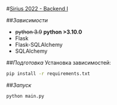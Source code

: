 #[Sirius 2022 - Backend I](https://www.notion.so/Sirius-2022-Backend-I-8a7a2a30a84b4d4e9a59f848a09fb319)

##_Зависимости_
* ~~python 3.9~~  **python >3.10.0**
* Flask
* Flask-SQLAlchemy
* SQLAlchemy

##_Подготовка_
Установка зависимостей:
```bash
pip install -r requirements.txt
```

##_Запуск_
```bash 
python main.py
```